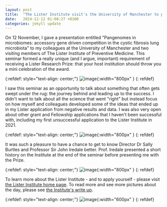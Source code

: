 ```yaml
---
layout: post
title:  "The Lister Institute visit's the University of Manchester to present Fiona with her Lister Prize"
date:   2024-12-12 01:08:27 +0100
categories: jekyll update
---
```


On 12 November, I gave a presentation entitled "Pangenomes in microbiomes: accessory gene driven competition in the cystic fibrosis lung microbiota" to my colleagues at the University of Manchester and two visiting members of The Lister Institute of Preventive Medicine. This seminar formed a really unique (and I argue, important) requirement of receiving a Lister Research Prize: that your host institution should throw you a mini celebration of the award.

{:refdef: style="text-align: center;"}
![image](/assets/images/posts/Lister1.jpg){:width="800px" }
{: refdef}

I saw this seminar as an opportunity to talk about something that often gets swept under the rug: the journey behind and leading up to the success. I didn't want to talk about all the science that went "right" but instead focus on how myself and colleagues developed some of the ideas that ended up in my Lister application from negative results and data. I was also very open about other grant and Fellowship applications that I haven't been successful with, including my first unsuccessful application to the Lister Institute in 2021.

{:refdef: style="text-align: center;"}
![image](/assets/images/posts/Lister2.jpg){:width="800px" }
{: refdef}

It was such a pleasure to have a chance to get to know Director Dr Sally Burtles and Professor Sir John Iredale better. Prof. Iredale presented a short history on the Institute at the end of the seminar before presenting me with the Prize.

{:refdef: style="text-align: center;"}
![image](/assets/images/posts/Lister3.jpg){:width="800px" }
{: refdef}

To learn more about the Lister Institute - and to apply yourself - please visit [the Lister Institute home page][lister]. To read more and see more pictures about the day, please see [the Institute's write up][writeup].


{:refdef: style="text-align: center;"}
![image](/assets/images/posts/Lister4.jpg){:width="600px" }
{: refdef}


[lister]: https://lister-institute.org.uk/
[writeup]: https://lister-institute.org.uk/a-prize-visit-to-lister-fellow-fiona-whelan-at-the-university-of-manchester/ 
